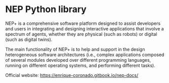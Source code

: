 NEP Python library
==================

NEP+ is a comprehensive software platform designed to assist developers and users in integrating and designing interactive applications that involve a spectrum of agents, whether they are physical (such as robots) or digital (such as digital twins).

The main functionality of NEP+ is to help and support in the design heterogeneous software architectures (i.e., complex applications composed of several modules developed over different programming languages, running on different operating systems, and performing different tasks).

Official website: https://enrique-coronado.gitbook.io/nep-docs/


